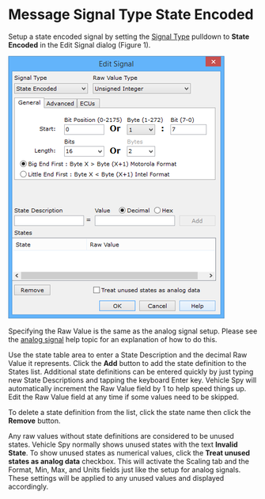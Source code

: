 # Message Signal Type State Encoded

Setup a state encoded signal by setting the [Signal Type](https://cdn.intrepidcs.net/support/VehicleSpy/spyInValType.htm) pulldown to **State Encoded** in the Edit Signal dialog (Figure 1).

![Figure 1: Use the Edit Signal dialog to equate states with signal values.](../../../../.gitbook/assets/spyindecodestates.gif)

Specifying the Raw Value is the same as the analog signal setup. Please see the [analog signal](https://cdn.intrepidcs.net/support/VehicleSpy/spyInDecodeAnalog.htm) help topic for an explanation of how to do this.

Use the state table area to enter a State Description and the decimal Raw Value it represents. Click the **Add** button to add the state definition to the States list. Additional state definitions can be entered quickly by just typing new State Descriptions and tapping the keyboard Enter key. Vehicle Spy will automatically increment the Raw Value field by 1 to help speed things up. Edit the Raw Value field at any time if some values need to be skipped.

To delete a state definition from the list, click the state name then click the **Remove** button.

Any raw values without state definitions are considered to be unused states. Vehicle Spy normally shows unused states with the text **Invalid State**. To show unused states as numerical values, click the **Treat unused states as analog data** checkbox. This will activate the Scaling tab and the Format, Min, Max, and Units fields just like the setup for analog signals. These settings will be applied to any unused values and displayed accordingly.
